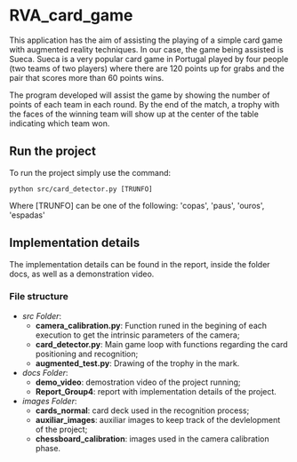 # RVA_card_game

This application has the aim of assisting the playing of a simple card game with augmented reality techniques. In our case, the game being assisted is Sueca. Sueca is a very
popular card game in Portugal played by four people (two teams of two
players) where there are 120 points up for grabs and the pair that scores
more than 60 points wins.

The program developed will assist the
game by showing the number of points of each team in each round. By
the end of the match, a trophy with the faces of the winning team will
show up at the center of the table indicating which team won.

## Run the project

To run the project simply use the command:
```
python src/card_detector.py [TRUNFO]
```
Where [TRUNFO] can be one of the following: 'copas', 'paus', 'ouros', 'espadas'

## Implementation details

The implementation details can be found in the report, inside the folder docs, as well as a demonstration video.

### File structure

- *src Folder*:
    - **camera_calibration.py**: Function runed in the begining of each execution to get the intrinsic parameters of the camera;
    - **card_detector.py**: Main game loop with functions regarding the card positioning and recognition;
    - **augmented_test.py**: Drawing of the trophy in the mark.
- *docs Folder*:
    - **demo_video**: demostration video of the project running;
    - **Report_Group4**: report with implementation details of the project.
- *images Folder*:
    - **cards_normal**: card deck used in the recognition process;
    - **auxiliar_images**: auxiliar images to keep track of the devlelopment of the project;
    - **chessboard_calibration**: images used in the camera calibration phase.


